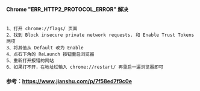 #### Chrome "ERR_HTTP2_PROTOCOL_ERROR" 解决

```

1、打开 chrome://flags/ 页面
2、找到 Block insecure private network requests. 和 Enable Trust Tokens 两项
3、将其值从 Default 改为 Enable
4、点右下角的 ReLaunch 按钮重启浏览器
5、重新打开报错的网站
6、如果打不开，在地址栏输入 chrome://restart/ 再重启一遍浏览器即可
```
#### 参考：https://www.jianshu.com/p/7f58ed7f9c0e
